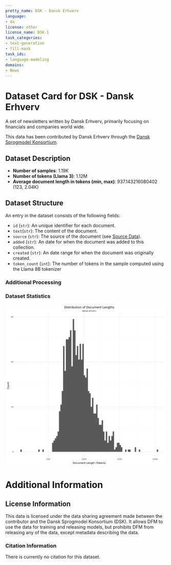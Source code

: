 ```yaml
---
pretty_name: DSK - Dansk Erhverv
language:
- da
license: other
license_name: DSK-1
task_categories:
- text-generation
- fill-mask
task_ids:
- language-modeling
domains:
- News
---
```


# Dataset Card for DSK - Dansk Erhverv

<!-- START-SHORT DESCRIPTION -->
A set of newsletters written by Dansk Erhverv, primarily focusing on financials and companies world wide.  
<!-- END-SHORT DESCRIPTION -->

This data has been contributed by Dansk Erhverv through the [Dansk Sprogmodel Konsortium](https://alexandra.dk/dsk).


## Dataset Description

<!-- START-DESC-STATS -->
- **Number of samples**: 1.19K
- **Number of tokens (Llama 3)**: 1.12M
- **Average document length in tokens (min, max)**: 937.143216080402 (123, 2.04K)
<!-- END-DESC-STATS -->


## Dataset Structure
An entry in the dataset consists of the following fields:

- `id` (`str`): An unique identifier for each document.
- `text`(`str`): The content of the document.
- `source` (`str`): The source of the document (see [Source Data](#source-data)).
- `added` (`str`): An date for when the document was added to this collection.
- `created` (`str`): An date range for when the document was originally created.
- `token_count` (`int`): The number of tokens in the sample computed using the Llama 8B tokenizer


### Additional Processing


### Dataset Statistics

<!-- START-DATASET PLOTS -->
<p align="center">
<img src="./images/dist_document_length.png" width="600" style="margin-right: 10px;" />
</p>
<!-- END-DATASET PLOTS -->


# Additional Information

## License Information
This data is licensed under the data sharing agreement made between the contributor and the Dansk Sprogmodel Konsortium (DSK). 
It allows DFM to use the data for training and releasing models, but prohibits DFM from releasing any of the data, except metadata describing the data. 

### Citation Information

There is currently no citation for this dataset.
